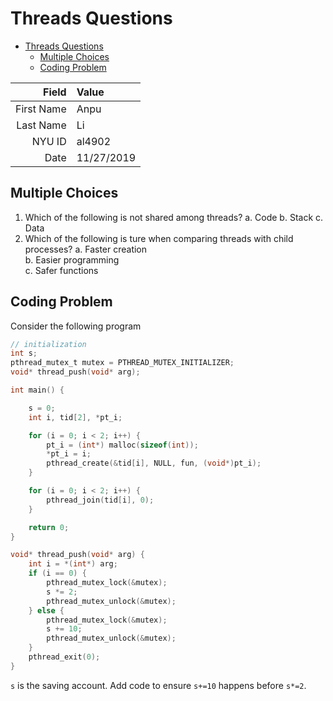 # Threads Questions

- [Threads Questions](#threads-questions)
  - [Multiple Choices](#multiple-choices)
  - [Coding Problem](#coding-problem)

|      Field | Value      |
|-----------:|:-----------|
| First Name | Anpu       |
|  Last Name | Li         |
|     NYU ID | al4902     |
|       Date | 11/27/2019 |

## Multiple Choices

1. Which of the following is not shared among threads?
   a. Code
   b. Stack
   c. Data  
2. Which of the following is ture when comparing threads with child processes?
   a. Faster creation  
   b. Easier programming  
   c. Safer functions  

## Coding Problem

Consider the following program

```c
// initialization
int s;
pthread_mutex_t mutex = PTHREAD_MUTEX_INITIALIZER;
void* thread_push(void* arg);

int main() {

    s = 0;
    int i, tid[2], *pt_i;

    for (i = 0; i < 2; i++) {
        pt_i = (int*) malloc(sizeof(int));
        *pt_i = i;
        pthread_create(&tid[i], NULL, fun, (void*)pt_i);
    }

    for (i = 0; i < 2; i++) {
        pthread_join(tid[i], 0);
    }

    return 0;
}

void* thread_push(void* arg) {
    int i = *(int*) arg;
    if (i == 0) {
        pthread_mutex_lock(&mutex);
        s *= 2;
        pthread_mutex_unlock(&mutex);
    } else {
        pthread_mutex_lock(&mutex);
        s += 10;
        pthread_mutex_unlock(&mutex);
    }
    pthread_exit(0);
}

```

`s` is the saving account. Add code to ensure `s+=10` happens before `s*=2`.
